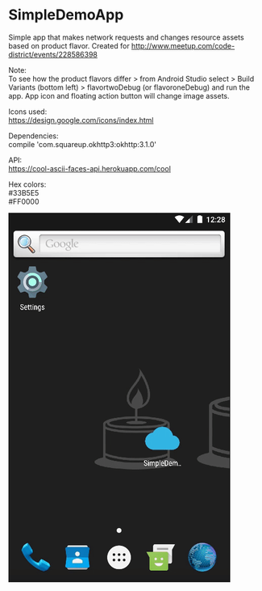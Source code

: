 # SimpleDemoApp
Simple app that makes network requests and changes resource assets based on product flavor.
Created for http://www.meetup.com/code-district/events/228586398

Note:<br />
To see how the product flavors differ > from Android Studio select > Build Variants (bottom left) > flavortwoDebug (or flavoroneDebug) and run the app. App icon and floating action button will change image assets.

Icons used:<br />
https://design.google.com/icons/index.html

Dependencies:<br />
compile 'com.squareup.okhttp3:okhttp:3.1.0'

API:<br />
https://cool-ascii-faces-api.herokuapp.com/cool

Hex colors:<br />
\#33B5E5<br />
\#FF0000

![Alt preview](/demo_app.gif?raw=true "Preview")
